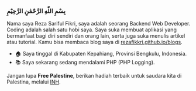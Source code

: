 ### بِسْمِ اللّٰهِ الرَّحْمَٰنِ الرَّحِيْمِ
Nama saya Reza Sariful Fikri, saya adalah seorang Backend Web Developer. Coding adalah salah satu hobi saya. Saya suka membuat aplikasi yang bermanfaat bagi diri sendiri dan orang lain, serta juga suka menulis artikel atau tutorial. Kamu bisa membaca blog saya di [rezafikkri.github.io/blogs](https://rezafikkri.github.io/blogs). 

- :house: Saya tinggal di Kabupaten Kepahiang, Provinsi Bengkulu, Indonesia.
- :books: Saya sekarang sedang mendalami PHP (PHP Logging).

Jangan lupa **Free Palestine**, berikan hadiah terbaik untuk saudara kita di Palestina, melalui [INH](https://inh.or.id/).
